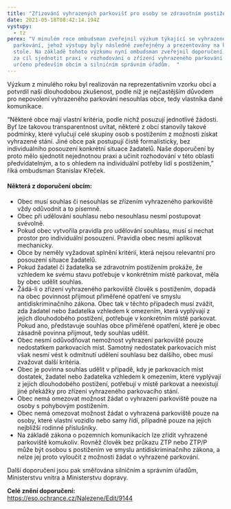 ```yaml
---
title: "Zřizování vyhrazených parkovišť pro osoby se zdravotním postižením "
date: 2021-05-18T08:42:14.194Z
vystupy:
  - tz
perex: "V minulém roce ombudsman zveřejnil výzkum týkající se vyhrazeného
  parkování, jehož výstupy byly následně zveřejněny a prezentovány na kulatém
  stole. Na základě tohoto výzkumu nyní ombudsman zveřejnil doporučení, které má
  za cíl sjednotit praxi v rozhodování o zřízení vyhrazeného parkování a je tak
  určeno především obcím a silničním správním úřadům.  "
---
```

Výzkum z minulého roku byl realizován na reprezentativním vzorku obcí a potvrdil naši dlouhodobou zkušenost, podle níž je nejčastějším důvodem pro nepovolení vyhrazeného parkování nesouhlas obce, tedy vlastníka dané komunikace.  

“Některé obce mají vlastní kritéria, podle nichž posuzují jednotlivé žádosti. Byť lze takovou transparentnost uvítat, některé z obcí stanovily takové podmínky, které vylučují celé skupiny osob s postižením z možnosti získat vyhrazené stání. Jiné obce pak postupují čistě formalisticky, bez individuálního posouzení konkrétní situace žadatelů. Naše doporučení by proto mělo sjednotit nejednotnou praxi a učinit rozhodování v této oblasti předvídatelným, a to s ohledem na individuální potřeby lidí s postižením,” říká ombudsman Stanislav Křeček.  

#### Některá z doporučení obcím: 

* Obec musí souhlas či nesouhlas se zřízením vyhrazeného parkoviště vždy odůvodnit a to písemně. 
* Obec při udělování souhlasu nebo nesouhlasu nesmí postupovat svévolně.  
* Pokud obec vytvořila pravidla pro udělování souhlasu, musí si nechat prostor pro individuální posouzení. Pravidla obec nesmí aplikovat mechanicky. 
* Obce by neměly vyžadovat splnění kritérií, která nejsou relevantní pro posouzení situace žadatelů.  
* Pokud žadatel či žadatelka se zdravotním postižením prokáže, že vzhledem ke svému stavu potřebuje v konkrétním místě parkovat, měla by obec udělit souhlas.  
* Žádá-li o zřízení vyhrazeného parkoviště člověk s postižením, dopadá na obec povinnost přijmout přiměřené opatření ve smyslu antidiskriminačního zákona. Obec tak v těchto případech musí zvážit, zda žadatel nebo žadatelka vzhledem k omezením, která vyplývají z jejich dlouhodobého postižení, potřebuje v konkrétním místě parkovat. Pokud ano, představuje souhlas obce přiměřené opatření, které je obec zásadně povinna přijmout, tedy souhlas udělit.  
* Obec nesmí odůvodňovat nemožnost vyhrazení parkoviště pouze nedostatkem parkovacích míst. Samotný nedostatek parkovacích míst však nesmí vést k odmítnutí udělení souhlasu bez dalšího, obec musí zvažovat další kritéria.  
* Obec je povinna souhlas udělit v případě, kdy je parkovacích míst dostatek, žadatel nebo žadatelka vzhledem k omezením, které vyplývají z jejich dlouhodobého postižení, potřebují v místě parkovat a neexistují jiné překážky pro zřízení vyhrazeného parkovacího stání.  
* Obec nemá omezovat možnost žádat o vyhrazení parkoviště pouze na osoby s pohybovým postižením.  
* Obec nemá omezovat možnost žádat o vyhrazená parkoviště pouze na osoby, které vlastní vozidlo nebo samy řídí, případně pouze na jejich nejbližší rodinné příslušníky.  
* Na základě zákona o pozemních komunikacích lze zřídit vyhrazené parkoviště komukoliv. Rovněž člověk bez průkazu ZTP nebo ZTP/P může být osobou s postižením ve smyslu antidiskriminačního zákona, a nelze jej proto vyloučit z možnosti žádat o vyhrazené parkování.  

Další doporučení jsou pak směřována silničním a správním úřadům, Ministerstvu vnitra a Ministerstvu dopravy.  

**Celé znění doporučení:** \
https://eso.ochrance.cz/Nalezene/Edit/9144